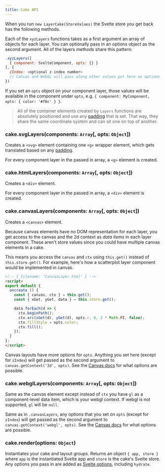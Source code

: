 ```yaml
---
title: Cake API
---
```


When you run `new LayerCake(StoreValues)` the Svelte store you get back has the following methods.

Each of the `xyzLayers` functions takes as a first argument an array of objects for each layer. You can optionally pass in an options object as the second argument. All of the layers methods share this pattern:

```js
.xyzLayers([
  { component: SvelteComponent, opts: {} }
], {
  zIndex: <optional z-index number>
  // Canvas and WebGL will pass along other values put here as options to the native methods
})
```

If you set an `opts` object on your component layer, those values will be available in the component under `opts`, e.g. `{ component: MyComponent, opts: { color: '#f0c' } }`.

> All of the container elements created by `Layers` functions are absolutely positioned and use any [padding](#padding) that is set. That way, they share the same coordinate system and can sit one on top of another.

### cake.svgLayers(components: `Array`[, opts: `Object`])

Creates a `<svg>` element containing one `<g>` wrapper element, which gets translated based on any [padding](#padding).

For every component layer in the passed in array, a `<g>` element is created.

### cake.htmlLayers(components: `Array`[, opts: `Object`])

Creates a `<div>` element.

For every component layer in the passed in array, a `<div>` element is created.

### cake.canvasLayers(components: `Array`[, opts: `Object`])

Creates a `<canvas>` element.

Because canvas elements have no DOM representation for each layer, you get access to the canvas and the 2d context as *data items* in each layer component. These aren't store values since you could have multiple canvas elements in a cake.

This means you access the `canvas` and `ctx` using `this.get()` instead of `this.store.get()`. For example, here's how a scatterplot layer component would be implemented in canvas.

```html
<!-- { filename: 'CanvasLayer.html' } -->
<script>
export default {
  oncreate () {
    const { canvas, ctx } = this.get();
    const { xGet, yGet, data } = this.store.get();

    data.forEach(d => {
      ctx.beginPath();
      ctx.arc(xGet(d), yGet(d), opts.r, 0, 2 * Math.PI, false);
      ctx.fillStyle = opts.color;
      ctx.fill();
    });
  }
};
</script>
```

Canvas layouts have more options for `opts`. Anything you set here (except for `zIndex`) will get passed as the second argument to  `canvas.getContext('2d', opts)`. See the [Canvas docs](https://developer.mozilla.org/en-US/docs/Web/API/HTMLCanvasElement/getContext) for what options are possible.

### cake.webglLayers(components: `Array`[, opts: `Object`])

Same as the canvas element except instead of `ctx` you have `gl` as a component-level data item, which is your webgl context. If webgl is not supported, `gl` will be `null`.

Same as in `.canvasLayers`, any options that you set on `opts` (except for `zIndex`) will get passed as the second argument to  `canvas.getContext('webgl', opts)`. See the [Canvas docs](https://developer.mozilla.org/en-US/docs/Web/API/HTMLCanvasElement/getContext) for what options are possible.

### cake.render(options: `Object`)

Instantiates your cake and layout groups. Returns an object `{ app, store }` where `app` is the instantiated Svelte app and `store` is the cake's Svelte store. Any options you pass in are added as [Svelte options](https://svelte.technology/guide#component-options), including `hydrate`.
